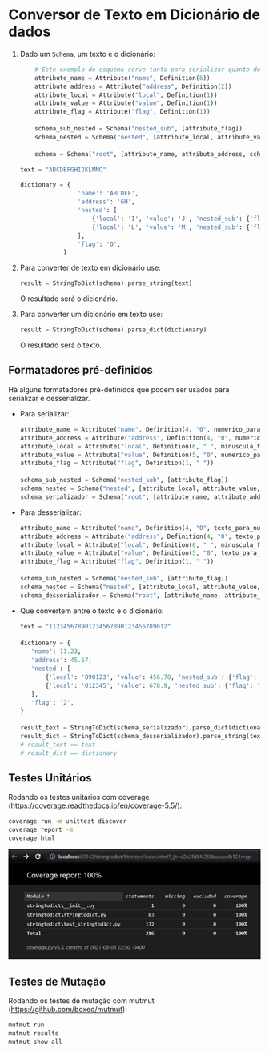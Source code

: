 # Conversor de Texto em Dicionário de dados


1. Dado um `Schema`, um texto e o dicionário:

    ```python
        # Este exemplo de esquema serve tanto para serializar quanto desserializar 
        attribute_name = Attribute("name", Definition(6))
        attribute_address = Attribute("address", Definition(2))
        attribute_local = Attribute("local", Definition(1))
        attribute_value = Attribute("value", Definition(1))
        attribute_flag = Attribute("flag", Definition(1))
    
        schema_sub_nested = Schema("nested_sub", [attribute_flag])
        schema_nested = Schema("nested", [attribute_local, attribute_value, schema_sub_nested], 2)
        
        schema = Schema("root", [attribute_name, attribute_address, schema_nested, attribute_flag])
    ``` 
    
    ```python
    text = "ABCDEFGHIJKLMNO"
    ```
    
    ```python
    dictionary = {
                    'name': 'ABCDEF',
                    'address': 'GH',
                    'nested': [
                        {'local': 'I', 'value': 'J', 'nested_sub': {'flag': 'K'}},
                        {'local': 'L', 'value': 'M', 'nested_sub': {'flag': 'N'}}
                    ],
                    'flag': 'O',
                }
    ```
2. Para converter de texto em dicionário use:

    ```python
    result = StringToDict(schema).parse_string(text)
    ```
    O resultado será o dicionário.

3. Para converter um dicionário em texto use:
   
    ```python
    result = StringToDict(schema).parse_dict(dictionary)
    ```
    O resultado será o texto.
   
## Formatadores pré-definidos

Há alguns formatadores pré-definidos que podem ser usados para serializar e desserializar.

- Para serializar:

   ```python
   attribute_name = Attribute("name", Definition(4, "0", numerico_para_texto_formatters(4, 2)))
   attribute_address = Attribute("address", Definition(4, "0", numerico_para_texto_formatters(4, 2)))
   attribute_local = Attribute("local", Definition(6, " ", minuscula_formatters()))
   attribute_value = Attribute("value", Definition(5, "0", numerico_para_texto_formatters(5, 2)))
   attribute_flag = Attribute("flag", Definition(1, " "))

   schema_sub_nested = Schema("nested_sub", [attribute_flag])
   schema_nested = Schema("nested", [attribute_local, attribute_value, schema_sub_nested], 2)
   schema_serializador = Schema("root", [attribute_name, attribute_address, schema_nested, attribute_flag])
   ```
   
- Para desserializar:

   ```python
   attribute_name = Attribute("name", Definition(4, "0", texto_para_numerico_formatters(4, 2)))
   attribute_address = Attribute("address", Definition(4, "0", texto_para_numerico_formatters(4, 2)))
   attribute_local = Attribute("local", Definition(6, " ", minuscula_formatters()))
   attribute_value = Attribute("value", Definition(5, "0", texto_para_numerico_formatters(5, 2)))
   attribute_flag = Attribute("flag", Definition(1, " "))
   
   schema_sub_nested = Schema("nested_sub", [attribute_flag])
   schema_nested = Schema("nested", [attribute_local, attribute_value, schema_sub_nested], 2)
   schema_desserializador = Schema("root", [attribute_name, attribute_address, schema_nested, attribute_flag])
   ```
- Que convertem entre o texto e o dicionário:

   ````python
   text = "112345678901234567890123456789012"
  
   dictionary = {
      'name': 11.23,
      'address': 45.67,
      'nested': [
          {'local': '890123', 'value': 456.78, 'nested_sub': {'flag': '9'}},
          {'local': '012345', 'value': 678.9, 'nested_sub': {'flag': '1'}}
      ],
      'flag': '2',
   }
  
  result_text = StringToDict(schema_serializador).parse_dict(dictionary)
  result_dict = StringToDict(schema_desserializador).parse_string(text)
  # result_text == text
  # result_dict == dictionary
   ````
  
## Testes Unitários

Rodando os testes unitários com coverage (https://coverage.readthedocs.io/en/coverage-5.5/):

```bash
coverage run -m unittest discover
coverage report -m
coverage html
```

![img.png](docs/coverage-example.png)

## Testes de Mutação

Rodando os testes de mutação com mutmut (https://github.com/boxed/mutmut):

```bash
mutmut run
mutmut results
mutmut show all
```